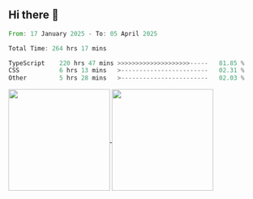 ## Hi there 👋
<!--START_SECTION:waka-->

```rust
From: 17 January 2025 - To: 05 April 2025

Total Time: 264 hrs 17 mins

TypeScript    220 hrs 47 mins >>>>>>>>>>>>>>>>>>>>-----   81.85 %
CSS           6 hrs 13 mins   >------------------------   02.31 %
Other         5 hrs 28 mins   >------------------------   02.03 %
```

<!--END_SECTION:waka-->

<a href="https://github.com/anuraghazra/github-readme-stats">
  <img height=200 align="center" src="https://github-readme-stats.vercel.app/api/top-langs/?username=paulgeorge35&layout=donut&langs_count=5&theme=transparent" />
</a>
<a href="https://github.com/anuraghazra/convoychat">
  <img height=200 align="center" src="https://github-readme-stats.vercel.app/api?username=paulgeorge35&show_icons=true&show=prs_merged&theme=transparent&rank_icon=github" />
</a>
